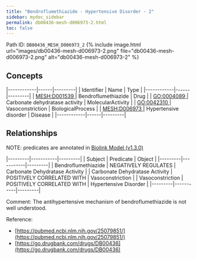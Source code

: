 ```yaml
---
title: "Bendroflumethiazide - Hypertensive Disorder - 2"
sidebar: mydoc_sidebar
permalink: db00436-mesh-d006973-2.html
toc: false 
---
```



Path ID: `DB00436_MESH_D006973_2`
{% include image.html url="images/db00436-mesh-d006973-2.png" file="db00436-mesh-d006973-2.png" alt="db00436-mesh-d006973-2" %}

## Concepts

|------------|------|---------|
| Identifier | Name | Type    |
|------------|------|---------|
| <a href="https://identifiers.org/MESH:D001539">MESH:D001539 </a> | Bendroflumethiazide | Drug |
| <a href="https://identifiers.org/GO:0004089">GO:0004089 </a> | Carbonate dehydratase activity | MolecularActivity |
| <a href="https://identifiers.org/GO:0042310">GO:0042310 </a> | Vasoconstriction | BiologicalProcess |
| <a href="https://identifiers.org/MESH:D006973">MESH:D006973 </a> | Hypertensive disorder | Disease |
|------------|------|---------|

## Relationships


NOTE: predicates are annotated in <a href="https://github.com/biolink/biolink-model/releases/tag/v1.3.0">Biolink Model (v1.3.0)</a>

|---------|-----------|---------|
| Subject | Predicate | Object  |
|---------|-----------|---------|
| Bendroflumethiazide | NEGATIVELY REGULATES | Carbonate Dehydratase Activity |
| Carbonate Dehydratase Activity | POSITIVELY CORRELATED WITH | Vasoconstriction |
| Vasoconstriction | POSITIVELY CORRELATED WITH | Hypertensive Disorder |
|---------|-----------|---------|

Comment: The antihypertensive mechanism of bendroflumethiazide is not well understood.

Reference: 
  - [https://pubmed.ncbi.nlm.nih.gov/25079851/](https://pubmed.ncbi.nlm.nih.gov/25079851/)
  - [https://go.drugbank.com/drugs/DB00436](https://go.drugbank.com/drugs/DB00436)
